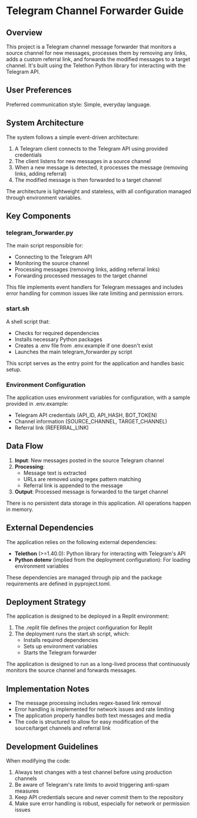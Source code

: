 # Telegram Channel Forwarder Guide

## Overview
This project is a Telegram channel message forwarder that monitors a source channel for new messages, processes them by removing any links, adds a custom referral link, and forwards the modified messages to a target channel. It's built using the Telethon Python library for interacting with the Telegram API.

## User Preferences
Preferred communication style: Simple, everyday language.

## System Architecture
The system follows a simple event-driven architecture:
1. A Telegram client connects to the Telegram API using provided credentials
2. The client listens for new messages in a source channel
3. When a new message is detected, it processes the message (removing links, adding referral)
4. The modified message is then forwarded to a target channel

The architecture is lightweight and stateless, with all configuration managed through environment variables.

## Key Components

### telegram_forwarder.py
The main script responsible for:
- Connecting to the Telegram API
- Monitoring the source channel
- Processing messages (removing links, adding referral links)
- Forwarding processed messages to the target channel

This file implements event handlers for Telegram messages and includes error handling for common issues like rate limiting and permission errors.

### start.sh
A shell script that:
- Checks for required dependencies
- Installs necessary Python packages
- Creates a .env file from .env.example if one doesn't exist
- Launches the main telegram_forwarder.py script

This script serves as the entry point for the application and handles basic setup.

### Environment Configuration
The application uses environment variables for configuration, with a sample provided in .env.example:
- Telegram API credentials (API_ID, API_HASH, BOT_TOKEN)
- Channel information (SOURCE_CHANNEL, TARGET_CHANNEL)
- Referral link (REFERRAL_LINK)

## Data Flow
1. **Input**: New messages posted in the source Telegram channel
2. **Processing**:
   - Message text is extracted
   - URLs are removed using regex pattern matching
   - Referral link is appended to the message
3. **Output**: Processed message is forwarded to the target channel

There is no persistent data storage in this application. All operations happen in memory.

## External Dependencies
The application relies on the following external dependencies:
- **Telethon** (>=1.40.0): Python library for interacting with Telegram's API
- **Python dotenv** (implied from the deployment configuration): For loading environment variables

These dependencies are managed through pip and the package requirements are defined in pyproject.toml.

## Deployment Strategy
The application is designed to be deployed in a Replit environment:
1. The .replit file defines the project configuration for Replit
2. The deployment runs the start.sh script, which:
   - Installs required dependencies
   - Sets up environment variables
   - Starts the Telegram forwarder

The application is designed to run as a long-lived process that continuously monitors the source channel and forwards messages.

## Implementation Notes
- The message processing includes regex-based link removal
- Error handling is implemented for network issues and rate limiting
- The application properly handles both text messages and media
- The code is structured to allow for easy modification of the source/target channels and referral link

## Development Guidelines
When modifying the code:
1. Always test changes with a test channel before using production channels
2. Be aware of Telegram's rate limits to avoid triggering anti-spam measures
3. Keep API credentials secure and never commit them to the repository
4. Make sure error handling is robust, especially for network or permission issues